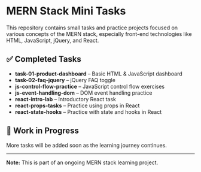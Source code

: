 # MERN Stack Mini Tasks

This repository contains small tasks and practice projects focused on various concepts of the MERN stack, especially front-end technologies like HTML, JavaScript, jQuery, and React.

## ✅ Completed Tasks

- **task-01-product-dashboard** – Basic HTML & JavaScript dashboard
- **task-02-faq-jquery** – jQuery FAQ toggle
- **js-control-flow-practice** – JavaScript control flow exercises
- **js-event-handling-dom** – DOM event handling practice
- **react-intro-lab** – Introductory React task
- **react-props-tasks** – Practice using props in React
- **react-state-hooks** – Practice with state and hooks in React

## 🚧 Work in Progress

More tasks will be added soon as the learning journey continues.

---

**Note:** This is part of an ongoing MERN stack learning project.
